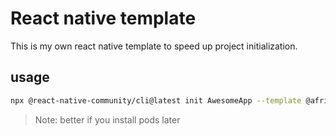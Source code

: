 # React native template

This is my own react native template to speed up project initialization.

## usage
```bash
npx @react-native-community/cli@latest init AwesomeApp --template @afrididev/rn-template --pm yarn
```

> Note: better if you install pods later